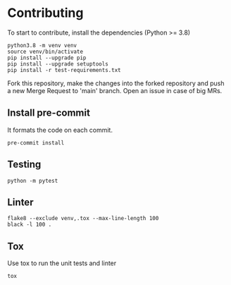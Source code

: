 # Contributing

To start to contribute, install the dependencies (Python >= 3.8)
```
python3.8 -m venv venv
source venv/bin/activate
pip install --upgrade pip
pip install --upgrade setuptools
pip install -r test-requirements.txt
```

Fork this repository, make the changes into the forked repository and push a new Merge Request to 'main' branch.
Open an issue in case of big MRs.

## Install pre-commit

It formats the code on each commit.

```
pre-commit install
```

## Testing

```
python -m pytest
```

## Linter
```
flake8 --exclude venv,.tox --max-line-length 100
black -l 100 .
```

## Tox
Use tox to run the unit tests and linter
```
tox
```

